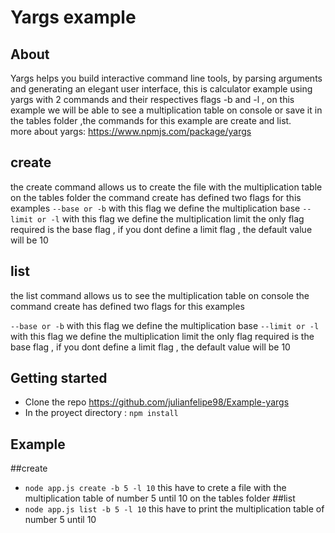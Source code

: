 # Yargs example

## About 
Yargs helps you build interactive command line tools, by parsing arguments and generating an elegant user interface,
this is calculator example using yargs with 2 commands and their respectives flags -b and -l , on this example we will  be able to see a multiplication table on console or save it in the tables folder ,the commands for this example are create and list.  
more about yargs: https://www.npmjs.com/package/yargs

## create 
the create command allows us to create the file with the multiplication table on the tables folder 
the command create has defined two flags for this examples 
`--base or -b` with this flag we define the multiplication base
`--limit or -l` with this flag we define the multiplication limit
the only flag required is the base flag , if  you dont define a limit flag , the default value will be 10

## list 
the list command allows us to see the multiplication table on console 
the command create has defined two flags for this examples 


`--base or -b` with this flag we define the multiplication base
`--limit or -l` with this flag we define the multiplication limit
the only flag required is the base flag , if  you dont define a limit flag , the default value will be 10


## Getting started 

* Clone the repo https://github.com/julianfelipe98/Example-yargs
* In the proyect directory : `npm install`

## Example 


##create 
* `node app.js create -b 5 -l 10`
this have to crete a file with the multiplication table of number 5 until 10 on the tables folder 
##list 
* `node app.js list -b 5 -l 10`
this have to print the multiplication table of number 5 until 10
